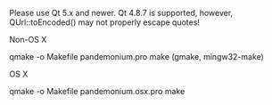 Please use Qt 5.x and newer. Qt 4.8.7 is supported, however, QUrl::toEncoded()
may not properly escape quotes!

Non-OS X

qmake -o Makefile pandemonium.pro
make (gmake, mingw32-make)

OS X

qmake -o Makefile pandemonium.osx.pro
make
